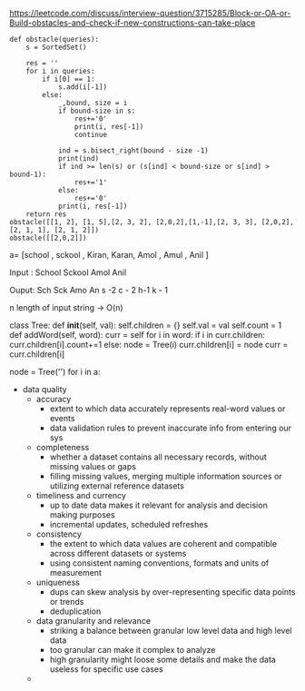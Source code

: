 https://leetcode.com/discuss/interview-question/3715285/Block-or-OA-or-Build-obstacles-and-check-if-new-constructions-can-take-place
```
def obstacle(queries):
    s = SortedSet()
    
    res = ''
    for i in queries:
        if i[0] == 1:
            s.add(i[-1])
        else:
            _,bound, size = i
            if bound-size in s:
                res+='0'
                print(i, res[-1])
                continue
            
            ind = s.bisect_right(bound - size -1)
            print(ind)
            if ind >= len(s) or (s[ind] < bound-size or s[ind] > bound-1):
                res+='1'
            else:
                res+='0'
            print(i, res[-1])
    return res
obstacle([[1, 2], [1, 5],[2, 3, 2], [2,0,2],[1,-1],[2, 3, 3], [2,0,2], [2, 1, 1], [2, 1, 2]])
obstacle([[2,0,2]])
```



a= [school , sckool , Kiran, Karan, Amol , Amul , Anil ]
 
Input :
School
Sckool
Amol
Anil
 
Ouput:
Sch
Sck
Amo
An
            s -2 
           c - 2
         h-1   k - 1



n length of input string -> O(n)

class Tree:
	def __init__(self, val):
		self.children = {}
		self.val = val
		self.count = 1
	def addWord(self, word):
		curr = self
		for i in word:
			if i in curr.children:
				curr.children[i].count+=1
			else:
				node = Tree(i)
				curr.children[i] = node
			curr = curr.children[i]
		

node = Tree('')
for i in a:


- data quality
	- accuracy
		- extent to which data accurately represents real-word values or events
		- data validation rules to prevent inaccurate info from entering our sys
	- completeness
		- whether a dataset contains all necessary records, without missing values or gaps
		- filling missing values, merging multiple information sources or utilizing external reference datasets
	- timeliness and currency
		- up to date data makes it relevant for analysis and decision making purposes
		- incremental updates, scheduled refreshes
	- consistency
		- the extent to which data values are coherent and compatible across different datasets or systems
		- using consistent naming conventions, formats and units of measurement
	- uniqueness
		- dups can skew analysis by over-representing specific data points or trends
		- deduplication
	- data granularity and relevance
		- striking a balance between granular low level data and high level data
		- too granular can make it complex to analyze
		- high granularity might loose some details and make the data useless for specific use cases
	- 